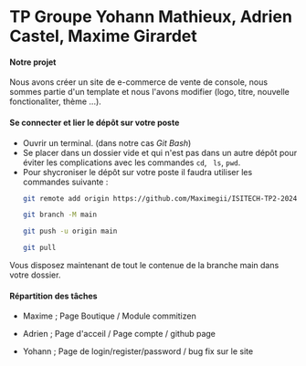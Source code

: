 # TP Groupe Yohann Mathieux, Adrien Castel, Maxime Girardet

#### Notre projet

Nous avons créer un site de e-commerce de vente de console, nous sommes partie d'un template et nous l'avons modifier (logo, titre, nouvelle fonctionaliter, thème ...).

#### Se connecter et lier le dépôt sur votre poste

* Ouvrir un terminal. (dans notre cas _Git Bash_)
* Se placer dans un dossier vide et qui n'est pas dans un autre dépôt pour éviter les complications avec les commandes ```cd```,  ``` ls```,   ```pwd```.
* Pour shycroniser le dépôt sur votre poste il faudra utiliser les commandes suivante :
    ```sh
    git remote add origin https://github.com/Maximegii/ISITECH-TP2-2024.github.io

    git branch -M main

    git push -u origin main

    git pull
    ```
Vous disposez maintenant de tout le contenue de la branche main dans votre dossier.

#### Répartition des tâches

* Maxime ; Page Boutique / Module commitizen

* Adrien ; Page d'acceil / Page compte / github page

* Yohann ; Page de login/register/password / bug fix sur le site

